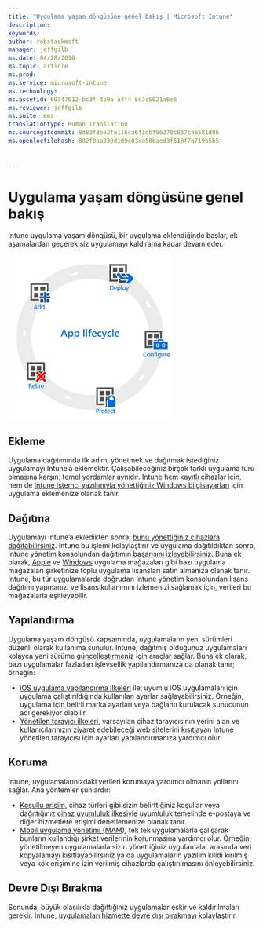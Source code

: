 ```yaml
---
title: "Uygulama yaşam döngüsüne genel bakış | Microsoft Intune"
description: 
keywords: 
author: robstackmsft
manager: jeffgilb
ms.date: 04/28/2016
ms.topic: article
ms.prod: 
ms.service: microsoft-intune
ms.technology: 
ms.assetid: 60347012-bc3f-4b9a-a4f4-6d3c5021a6e6
ms.reviewer: jeffgilb
ms.suite: ems
translationtype: Human Translation
ms.sourcegitcommit: 8d83f8ea2fa116ca6f1dbf96370c837ca6581d0b
ms.openlocfilehash: 882f0aa030d1d9e03ca50baed3f618f7a719b5b5


---
```


# Uygulama yaşam döngüsüne genel bakış

Intune uygulama yaşam döngüsü, bir uygulama eklendiğinde başlar, ek aşamalardan geçerek siz uygulamayı kaldırama kadar devam eder.

![Uygulama yaşam döngüsü](./media/app-lifecycle.png "the Intune app lifecycle")

## Ekleme

Uygulama dağıtımında ilk adım, yönetmek ve dağıtmak istediğiniz uygulamayı Intune’a eklemektir. Çalışabileceğiniz birçok farklı uygulama türü olmasına karşın, temel yordamlar aynıdır. Intune hem [kayıtlı cihazlar](add-apps-for-mobile-devices-in-microsoft-intune.md) için, hem de [Intune istemci yazılımıyla yönettiğiniz Windows bilgisayarları](add-apps-for-windows-pcs-in-microsoft-intune.md) için uygulama eklemenize olanak tanır.

## Dağıtma

Uygulamayı Intune’a ekledikten sonra, [bunu yönettiğiniz cihazlara dağıtabilirsiniz](deploy-apps.md). Intune bu işlemi kolaylaştırır ve uygulama dağıtıldıktan sonra, Intune yönetim konsolundan dağıtımın [başarısını izleyebilirsiniz](monitor-apps-in-microsoft-intune.md). Buna ek olarak, [Apple](manage-ios-apps-you-purchased-through-a-volume-purchase-program-with-microsoft-intune.md) ve [Windows](manage-apps-you-purchased-from-the-windows-store-for-business-with-microsoft-intune.md) uygulama mağazaları gibi bazı uygulama mağazaları şirketinize toplu uygulama lisansları satın almanıza olanak tanır. Intune, bu tür uygulamalarda doğrudan Intune yönetim konsolundan lisans dağıtımı yapmanızı ve lisans kullanımını izlemenizi sağlamak için, verileri bu mağazalarla eşitleyebilir.

## Yapılandırma

Uygulama yaşam döngüsü kapsamında, uygulamaların yeni sürümleri düzenli olarak kullanıma sunulur. Intune, dağıtmış olduğunuz uygulamaları kolayca yeni sürüme [güncelleştirmeniz](update-apps-using-microsoft-intune.md) için araçlar sağlar. Buna ek olarak, bazı uygulamalar fazladan işlevsellik yapılandırmanıza da olanak tanır; örneğin:
- [iOS uygulama yapılandırma ilkeleri](configure-ios-apps-with-mobile-app-configuration-policies-in-microsoft-intune.md) ile, uyumlu iOS uygulamaları için uygulama çalıştırıldığında kullanılan ayarlar sağlayabilirsiniz. Örneğin, uygulama için belirli marka ayarları veya bağlantı kurulacak sunucunun adı gerekiyor olabilir.
- [Yönetilen tarayıcı ilkeleri](manage-internet-access-using-managed-browser-policies.md), varsayılan cihaz tarayıcısının yerini alan ve kullanıcılarınızın ziyaret edebileceği web sitelerini kısıtlayan Intune yönetilen tarayıcısı için ayarları yapılandırmanıza yardımcı olur.

## Koruma

Intune, uygulamalarınızdaki verileri korumaya yardımcı olmanın yollarını sağlar. Ana yöntemler şunlardır:
- [Koşullu erişim](restrict-access-to-email-and-o365-services-with-microsoft-intune.md), cihaz türleri gibi sizin belirttiğiniz koşullar veya dağıttığınız [cihaz uyumluluk ilkesiyle](introduction-to-device-compliance-policies-in-microsoft-intune.md) uyumluluk temelinde e-postaya ve diğer hizmetlere erişimi denetlemenize olanak tanır.
- [Mobil uygulama yönetimi (MAM)](protect-app-data-using-mobile-app-management-policies-with-microsoft-intune.md), tek tek uygulamalarla çalışarak bunların kullandığı şirket verilerinin korunmasına yardımcı olur. Örneğin, yönetilmeyen uygulamalarla sizin yönettiğiniz uygulamalar arasında veri kopyalamayı kısıtlayabilirsiniz ya da uygulamaların yazılım kilidi kırılmış veya kök erişimine izin verilmiş cihazlarda çalıştırılmasını önleyebilirsiniz.

## Devre Dışı Bırakma

Sonunda, büyük olasılıkla dağıttığınız uygulamalar eskir ve kaldırılmaları gerekir. Intune, [uygulamaları hizmette devre dışı bırakmayı](retire-apps-using-microsoft-intune.md) kolaylaştırır.



<!--HONumber=Jun16_HO4-->


